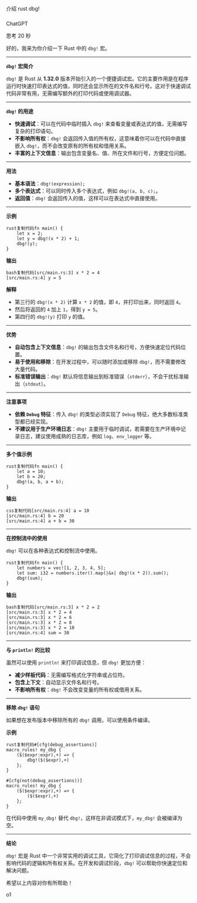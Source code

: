介绍 rust dbg!

#####

ChatGPT

思考 20 秒

好的，我来为你介绍一下 Rust 中的 `dbg!` 宏。

---

**`dbg!` 宏简介**

`dbg!` 是 Rust 从 **1.32.0** 版本开始引入的一个便捷调试宏。它的主要作用是在程序运行时快速打印表达式的值，同时还会显示所在的文件名和行号。这对于快速调试代码非常有用，无需编写额外的打印代码或使用调试器。

---

**`dbg!` 的用途**

- **快速调试**：可以在代码中临时插入 `dbg!` 来查看变量或表达式的值，无需编写复杂的打印语句。
- **不影响所有权**：`dbg!` 会返回传入值的所有权，这意味着你可以在代码中直接嵌入 `dbg!`，而不会改变原有的所有权和借用关系。
- **丰富的上下文信息**：输出包含变量名、值、所在文件和行号，方便定位问题。

---

**用法**

- **基本语法**：`dbg!(expression);`
- **多个表达式**：可以同时传入多个表达式，例如 `dbg!(a, b, c);`。
- **返回值**：`dbg!` 会返回传入的值，这样可以在表达式中直接使用。

---

**示例**

```
rust复制代码fn main() {
    let x = 2;
    let y = dbg!(x * 2) + 1;
    dbg!(y);
}
```

**输出**

```
bash复制代码[src/main.rs:3] x * 2 = 4
[src/main.rs:4] y = 5
```

**解释**

- 第三行的 `dbg!(x * 2)` 计算 `x * 2` 的值，即 `4`，并打印出来，同时返回 `4`。
- 然后将返回的 `4` 加上 `1`，得到 `y = 5`。
- 第四行的 `dbg!(y)` 打印 `y` 的值。

---

**优势**

- **自动包含上下文信息**：`dbg!` 的输出包含文件名和行号，方便快速定位代码位置。
- **易于使用和移除**：在开发过程中，可以随时添加或移除 `dbg!`，而不需要修改大量代码。
- **标准错误输出**：`dbg!` 默认将信息输出到标准错误（`stderr`），不会干扰标准输出（`stdout`）。

---

**注意事项**

- **依赖 `Debug` 特征**：传入 `dbg!` 的类型必须实现了 `Debug` 特征，绝大多数标准类型都已经实现。
- **不建议用于生产环境日志**：`dbg!` 主要用于临时调试，若需要在生产环境中记录日志，建议使用成熟的日志库，例如 `log`、`env_logger` 等。

---

**多个值示例**

```
rust复制代码fn main() {
    let a = 10;
    let b = 20;
    dbg!(a, b, a + b);
}
```

**输出**

```
css复制代码[src/main.rs:4] a = 10
[src/main.rs:4] b = 20
[src/main.rs:4] a + b = 30
```

---

**在控制流中的使用**

`dbg!` 可以在各种表达式和控制流中使用。

```
rust复制代码fn main() {
    let numbers = vec![1, 2, 3, 4, 5];
    let sum: i32 = numbers.iter().map(|&x| dbg!(x * 2)).sum();
    dbg!(sum);
}
```

**输出**

```
bash复制代码[src/main.rs:3] x * 2 = 2
[src/main.rs:3] x * 2 = 4
[src/main.rs:3] x * 2 = 6
[src/main.rs:3] x * 2 = 8
[src/main.rs:3] x * 2 = 10
[src/main.rs:4] sum = 30
```

---

**与 `println!` 的比较**

虽然可以使用 `println!` 来打印调试信息，但 `dbg!` 更加方便：

- **减少样板代码**：无需编写格式化字符串或占位符。
- **包含上下文**：自动显示文件名和行号。
- **不影响所有权**：`dbg!` 不会改变变量的所有权或借用关系。

---

**移除 `dbg!` 语句**

如果想在发布版本中移除所有的 `dbg!` 调用，可以使用条件编译。

**示例**

```
rust复制代码#[cfg(debug_assertions)]
macro_rules! my_dbg {
    ($($expr:expr),+) => {
        dbg!($($expr),+)
    };
}

#[cfg(not(debug_assertions))]
macro_rules! my_dbg {
    ($($expr:expr),+) => {
        ($($expr),+)
    };
}
```

在代码中使用 `my_dbg!` 替代 `dbg!`，这样在非调试模式下，`my_dbg!` 会被编译为空。

---

**结论**

`dbg!` 宏是 Rust 中一个非常实用的调试工具，它简化了打印调试信息的过程，不会影响代码的逻辑和所有权关系。在开发和调试阶段，`dbg!` 可以帮助你快速定位和解决问题。

希望以上内容对你有所帮助！

o1
